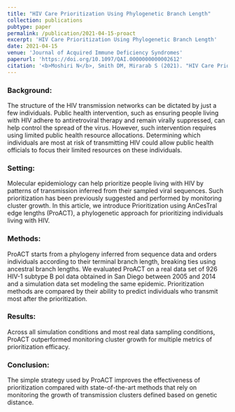 ```yaml
---
title: "HIV Care Prioritization Using Phylogenetic Branch Length"
collection: publications
pubtype: paper
permalink: /publication/2021-04-15-proact
excerpt: 'HIV Care Prioritization Using Phylogenetic Branch Length'
date: 2021-04-15
venue: 'Journal of Acquired Immune Deficiency Syndromes'
paperurl: 'https://doi.org/10.1097/QAI.0000000000002612'
citation: '<b>Moshiri N</b>, Smith DM, Mirarab S (2021). "HIV Care Prioritization Using Phylogenetic Branch Length." <i>Journal of Acquired Immune Deficiency Syndromes</i>. 86(5):626–637. <a href="https://doi.org/10.1097/QAI.0000000000002612" target="_blank">doi:10.1097/QAI.0000000000002612</a>'
---
```

### Background: 
The structure of the HIV transmission networks can be dictated by just a few individuals. Public health intervention, such as ensuring people living with HIV adhere to antiretroviral therapy and remain virally suppressed, can help control the spread of the virus. However, such intervention requires using limited public health resource allocations. Determining which individuals are most at risk of transmitting HIV could allow public health officials to focus their limited resources on these individuals.

### Setting: 
Molecular epidemiology can help prioritize people living with HIV by patterns of transmission inferred from their sampled viral sequences. Such prioritization has been previously suggested and performed by monitoring cluster growth. In this article, we introduce Prioritization using AnCesTral edge lengths (ProACT), a phylogenetic approach for prioritizing individuals living with HIV.

### Methods: 
ProACT starts from a phylogeny inferred from sequence data and orders individuals according to their terminal branch length, breaking ties using ancestral branch lengths. We evaluated ProACT on a real data set of 926 HIV-1 subtype B pol data obtained in San Diego between 2005 and 2014 and a simulation data set modeling the same epidemic. Prioritization methods are compared by their ability to predict individuals who transmit most after the prioritization.

### Results: 
Across all simulation conditions and most real data sampling conditions, ProACT outperformed monitoring cluster growth for multiple metrics of prioritization efficacy.

### Conclusion: 
The simple strategy used by ProACT improves the effectiveness of prioritization compared with state-of-the-art methods that rely on monitoring the growth of transmission clusters defined based on genetic distance.
